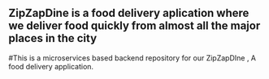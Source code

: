 ## ZipZapDine is a food delivery aplication where we deliver food quickly from almost all the major places in the city
#This is a microservices based backend repository for our ZipZapDIne , A food delivery application.
